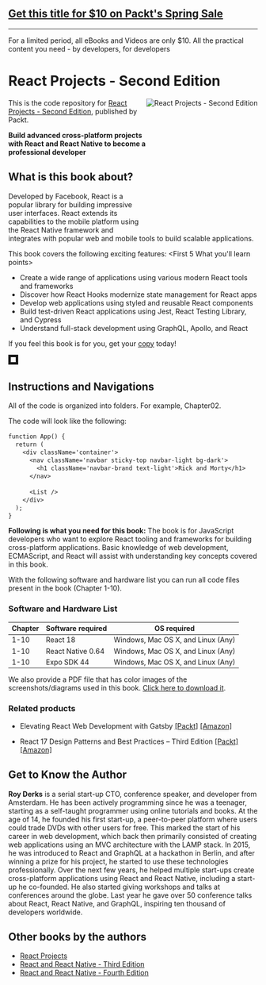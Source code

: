 ## [Get this title for $10 on Packt's Spring Sale](https://www.packt.com/B17390?utm_source=github&utm_medium=packt-github-repo&utm_campaign=spring_10_dollar_2022)
-----
For a limited period, all eBooks and Videos are only $10. All the practical content you need \- by developers, for developers

# React Projects - Second Edition

<a href="https://www.packtpub.com/product/react-projects-second-edition/9781801070638"><img src="https://static.packt-cdn.com/products/9781801070638/cover/smaller" alt="React Projects - Second Edition" height="256px" align="right"></a>

This is the code repository for [React Projects - Second Edition](https://www.packtpub.com/product/react-projects-second-edition/9781801070638), published by Packt.

**Build advanced cross-platform projects with React and React Native to become a professional developer**

## What is this book about?
Developed by Facebook, React is a popular library for building impressive user interfaces. React extends its capabilities to the mobile platform using the React Native framework and integrates with popular web and mobile tools to build scalable applications.

This book covers the following exciting features: <First 5 What you'll learn points>
* Create a wide range of applications using various modern React tools and frameworks
* Discover how React Hooks modernize state management for React apps
* Develop web applications using styled and reusable React components
* Build test-driven React applications using Jest, React Testing Library, and Cypress
* Understand full-stack development using GraphQL, Apollo, and React

If you feel this book is for you, get your [copy](https://www.amazon.com/dp/1801070636) today!

<a href="https://www.packtpub.com/?utm_source=github&utm_medium=banner&utm_campaign=GitHubBanner"><img src="https://raw.githubusercontent.com/PacktPublishing/GitHub/master/GitHub.png" 
alt="https://www.packtpub.com/" border="5" /></a>


## Instructions and Navigations
All of the code is organized into folders. For example, Chapter02.

The code will look like the following:
```
function App() {
  return (
    <div className='container'>
      <nav className='navbar sticky-top navbar-light bg-dark'>
        <h1 className='navbar-brand text-light'>Rick and Morty</h1>
      </nav>

      <List />
    </div>
  );
}
```

**Following is what you need for this book:**
The book is for JavaScript developers who want to explore React tooling and frameworks for building cross-platform applications. Basic knowledge of web development, ECMAScript, and React will assist with understanding key concepts covered in this book.

With the following software and hardware list you can run all code files present in the book (Chapter 1-10).

### Software and Hardware List

| Chapter  | Software required                   | OS required                        |
| -------- | ------------------------------------| -----------------------------------|
| 1-10        | React 18                   | Windows, Mac OS X, and Linux (Any) |
| 1-10       | React Native 0.64             | Windows, Mac OS X, and Linux (Any) |
| 1-10        | Expo SDK 44            | Windows, Mac OS X, and Linux (Any) |


We also provide a PDF file that has color images of the screenshots/diagrams used in this book. [Click here to download it](https://static.packt-cdn.com/downloads/9781801816984_ColorImages.pdf).


### Related products <Other books you may enjoy>
* Elevating React Web Development with Gatsby [[Packt]](https://www.packtpub.com/product/elevating-react-web-development-with-gatsby-4/9781800209091) [[Amazon]](https://www.amazon.com/dp/1800209096)

* React 17 Design Patterns and Best Practices – Third Edition [[Packt]](https://www.packtpub.com/product/react-17-design-patterns-and-best-practices-third-edition/9781800560444) [[Amazon]](https://www.amazon.com/dp/1800560443)

## Get to Know the Author
**Roy Derks**
is a serial start-up CTO, conference speaker, and developer from Amsterdam. He has been actively programming since he was a teenager, starting as a self-taught programmer using online tutorials and books. At the age of 14, he founded his first start-up, a peer-to-peer platform where users could trade DVDs with other users for free. This marked the start of his career in web development, which back then primarily consisted of creating web applications using an MVC architecture with the LAMP stack.
In 2015, he was introduced to React and GraphQL at a hackathon in Berlin, and after winning a prize for his project, he started to use these technologies professionally. Over the next few years, he helped multiple start-ups create cross-platform applications using React and React Native, including a start-up he co-founded. He also started giving workshops and talks at conferences around the globe. Last year he gave over 50 conference talks about React, React Native, and GraphQL, inspiring ten thousand of developers worldwide.

## Other books by the authors
* [React Projects](https://www.packtpub.com/product/react-projects/9781789954937)
* [React and React Native - Third Edition](https://www.packtpub.com/product/react-and-react-native-third-edition/9781839211140)
* [React and React Native - Fourth Edition](https://www.packtpub.com/product/react-and-react-native-fourth-edition/9781803231280)
